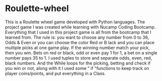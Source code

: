 # Roulette-wheel

This is a Roulette wheel game developed with Python languages. The project game I was created while learning with Nucamp Coding Bootcamp. Everything that I used in this project game is all from the bootcamp that I learned from. The
rule is: you want to choose any number from 0 to 36, Odds & Even or you can choose the color Red or B lack and you
can place multiple picks at one game play. If the winning number match your pick, then you win. Bets on red or black,
odd or even pay 1 for 1, a bet on a single number pays 35 to 1. I used tuples to store and separate odds, even, red, black
numbers. And the While loops for the picking, betting and check if you win or not, along with it I used some “ if
"functions to keep track on player coins/points, and put everything in a Class.
